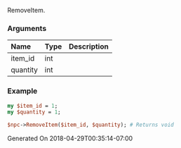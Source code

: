 RemoveItem.
### Arguments
**Name**|**Type**|**Description**
:---|:---|:---
item_id|int|
quantity|int|

### Example

```perl
my $item_id = 1;
my $quantity = 1;

$npc->RemoveItem($item_id, $quantity); # Returns void
```


Generated On 2018-04-29T00:35:14-07:00